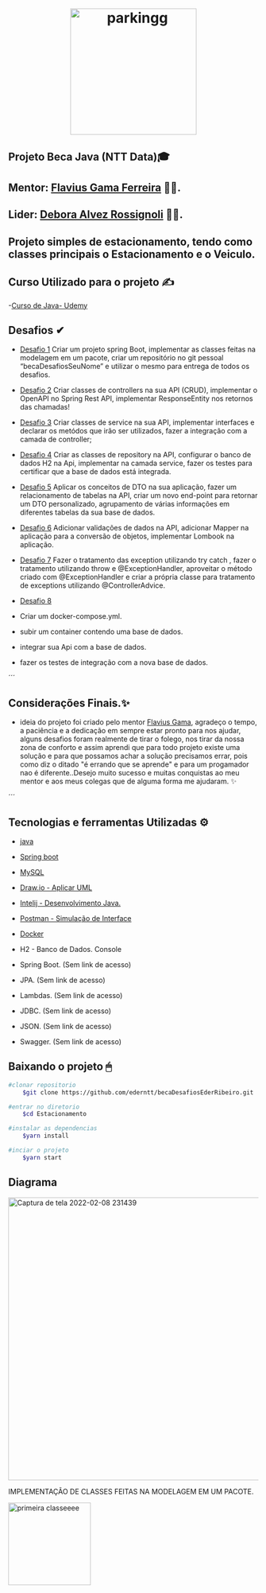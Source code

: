 
<h1 align= "center"> 
<img width="254" alt="parkingg" src="https://user-images.githubusercontent.com/98030629/153666864-b3534da5-3ba9-4264-88a1-44c8644f8bde.png">
</h1> 


## Projeto Beca Java (NTT Data)🎓
## Mentor: [Flavius Gama Ferreira](https://www.linkedin.com/in/flavius-gama-748774a1/) 👨‍🏫.
## Lider: [Debora Alvez Rossignoli](https://www.linkedin.com/in/deborahrossignoli/) 👱‍♀️.



## Projeto simples de estacionamento, tendo como classes principais o Estacionamento e o Veiculo.

## Curso Utilizado para o projeto ✍
-[Curso de Java- Udemy](https://nttdatalearn.udemy.com/course/fundamentos-de-programacao-com-java/learn/lecture/5740792#overview)
 
 ## Desafios ✔
- [Desafio 1](https://github.com/ederntt/becaDesafiosEderRibeiro/edit/main/README.md)
Criar um projeto spring Boot, implementar as classes feitas na modelagem em um pacote, criar um repositório no git pessoal “becaDesafiosSeuNome” e utilizar o mesmo para entrega de todos os desafios.

- [Desafio 2](https://github.com/ederntt/becaDesafiosEderRibeiro/tree/novodesafio)
Criar classes de controllers na sua API (CRUD), implementar o OpenAPI no Spring Rest API, implementar ResponseEntity nos retornos das chamadas!

- [Desafio 3](https://github.com/ederntt/becaDesafiosEderRibeiro/tree/Desafio3_)
Criar classes de service na sua API, implementar interfaces e declarar os metódos que irão ser utilizados, fazer a integração com a camada de controller;

- [Desafio 4](https://github.com/ederntt/becaDesafiosEderRibeiro/tree/Desafio4)
Criar as classes de repository na API, configurar o banco de dados H2 na Api, implementar na camada service, fazer os testes para certificar que a base de dados está integrada.

- [Desafio 5](https://github.com/ederntt/becaDesafiosEderRibeiro/tree/Desafio5)
Aplicar os conceitos de DTO na sua aplicação, fazer um relacionamento de tabelas na API, criar um novo end-point para retornar um DTO personalizado, agrupamento de várias informações em diferentes tabelas da sua base de dados.

- [Desafio 6](https://github.com/ederntt/becaDesafiosEderRibeiro/tree/desafio6)
Adicionar validações de dados na API, adicionar Mapper na aplicação para a conversão de objetos, implementar Lombook na aplicação.

- [Desafio 7](https://github.com/ederntt/becaDesafiosEderRibeiro/tree/desafio7)
Fazer o tratamento das exception utilizando try catch , fazer o tratamento utilizando throw e @ExceptionHandler, aproveitar o método criado com @ExceptionHandler e criar a própria classe para tratamento de exceptions utilizando @ControllerAdvice.

- [Desafio 8]()
- Criar um docker-compose.yml.
- subir um container contendo uma base de dados.
- integrar sua Api com a base de dados.
- fazer os testes de integração com a nova base de dados.
 
 ´´´
 ## Considerações Finais.✨
 * ideia do projeto foi criado pelo mentor [Flavius Gama](https://www.linkedin.com/in/flavius-gama-748774a1/), agradeço o tempo, a paciência e a dedicação em sempre estar pronto para nos ajudar, alguns desafios foram realmente de tirar o folego, nos tirar da nossa zona de conforto  e assim aprendi que para todo projeto existe uma solução e para que possamos achar a solução precisamos errar, pois como diz o ditado "é errando que se aprende" e para um progamador nao é diferente..Desejo muito sucesso e muitas conquistas ao meu mentor e aos meus colegas que de alguma forma me ajudaram. ✨

´´´

## Tecnologias e ferramentas Utilizadas ⚙
- [java](https://www.java.com/pt-BR/)
- [Spring boot](https://spring.io/projects/spring-boot)
- [MySQL](https://www.mysql.com/products/workbench/)
- [Draw.io - Aplicar UML](https://drawio.bbva.com/)
- [Intelij - Desenvolvimento Java.](https://www.jetbrains.com/pt-br/idea/) 
- [Postman - Simulação de Interface](https://www.postman.com/)
- [Docker](https://docs.docker.com/get-docker/)
 
- H2 - Banco de Dados. Console
- Spring Boot. (Sem link de acesso)
- JPA. (Sem link de acesso)
- Lambdas. (Sem link de acesso)
- JDBC. (Sem link de acesso)
- JSON. (Sem link de acesso)
- Swagger. (Sem link de acesso)



## Baixando o projeto 🖱

```bash
#clonar repositorio
    $git clone https://github.com/ederntt/becaDesafiosEderRibeiro.git

#entrar no diretorio
    $cd Estacionamento

#instalar as dependencias
    $yarn install

#inciar o projeto
    $yarn start
```

## Diagrama

<img width="569" alt="Captura de tela 2022-02-08 231439" src="https://user-images.githubusercontent.com/98030629/153112126-46038000-5cc2-4758-a749-cfb8ebb34cf7.png">
 
 
IMPLEMENTAÇÃO DE CLASSES FEITAS NA MODELAGEM EM UM PACOTE.
 
<img width="166" alt="primeira classeeee" src="https://user-images.githubusercontent.com/98030629/153267341-717e84d3-f332-46fb-b55a-83d73104fe43.png">


